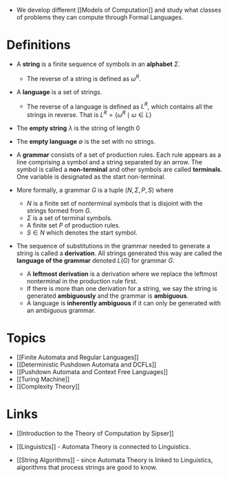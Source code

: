 * We develop different [[Models of Computation]] and study what classes of problems they can compute through Formal Languages.
# Definitions
* A **string** is a finite sequence of symbols in an **alphabet** $\Sigma$. 
	* The reverse of a string is defined as $\omega^R$.
* A **language** is a set of strings.
	* The reverse of a language is defined as $L^R$, which contains all the strings in reverse. That is $L^R = \{\omega^R \mid \omega \in L\}$
* The **empty string** $\lambda$ is the string of length $0$ 
* The **empty language** $\emptyset$ is the set with no strings.

* A **grammar** consists of a set of production rules. Each rule appears as a line comprising a symbol and a string separated by an arrow. The symbol is called a **non-terminal** and other symbols are called **terminals**. One variable is designated as the start non-terminal.
* More formally, a grammar $G$ is a tuple $(N,\Sigma,P,S)$ where 
	* $N$ is a finite set of nonterminal symbols that is disjoint with the strings formed from $G$.
	* $\Sigma$ is a set of terminal symbols.
	* A finite set $P$ of production rules.
	* $S\in N$ which denotes the start symbol. 
* The sequence of substitutions in the grammar needed to generate a string is called a **derivation**. All strings generated this way are called the **language of the grammar** denoted $L(G)$ for grammar $G$.
	* A **leftmost derivation** is a derivation where we replace the leftmost nonterminal in the production rule first.
	* If there is more than one derivation for a string, we say the string is generated **ambiguously** and the grammar is **ambiguous**.
	* A language is **inherently ambiguous** if it can only be generated with an ambiguous grammar.
# Topics
* [[Finite Automata and Regular Languages]]
* [[Deterministic Pushdown Automata and DCFLs]]
* [[Pushdown Automata and Context Free Languages]]
* [[Turing Machine]]
* [[Complexity Theory]]
# Links
* [[Introduction to the Theory of Computation by Sipser]]

* [[Linguistics]] - Automata Theory is connected to Linguistics.
* [[String Algorithms]] - since Automata Theory is linked to Linguistics, algorithms that process strings are good to know.